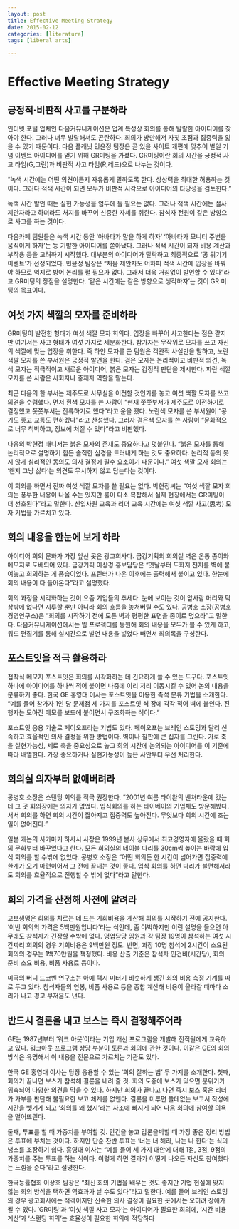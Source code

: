 ```yaml
---
layout: post
title: Effective Meeting Strategy
date: 2015-02-12
categories: [literature]
tags: [liberal arts]

---
```


# Effective Meeting Strategy

## 긍정적·비판적 사고를 구분하라

인터넷 포털 업체인 다음커뮤니케이션은 업계 특성상 회의를 통해 발랄한 아이디어를 찾아야 한다. 그러나 너무 발랄해서도 곤란하다. 회의가 방만해져 자칫 초점과 집중력을 잃을 수 있기 때문이다. 다음 플래닛 민윤정 팀장은 곧 있을 사이트 개편에 맞추어 벌일 기념 이벤트 아이디어를 얻기 위해 GR미팅을 가졌다. GR미팅이란 회의 시간을 긍정적 사고 타임(G,그린)과 비판적 사고 타임(R,레드)으로 나누는 것이다.

“녹색 시간에는 어떤 의견이든지 자유롭게 말하도록 한다. 상상력을 최대한 허용하는 것이다. 그러다 적색 시간이 되면 모두가 비판적 시각으로 아이디어의 타당성을 검토한다.”

녹색 시간 발언 때는 실현 가능성을 염두에 둘 필요는 없다. 그러나 적색 시간에는 설사 제안자라고 하더라도 처지를 바꾸어 신중한 자세를 취한다. 참석자 전원이 같은 방향으로 사고를 하는 것이다.

다음카페 팀원들은 녹색 시간 동안 ‘아바타가 말을 하게 하자’ ‘아바타가 모니터 주변을 움직이게 하자’는 등 기발한 아이디어를 쏟아냈다. 그러나 적색 시간이 되자 비용 계산과 부작용 등을 고려하기 시작했다. 대부분의 아이디어가 탈락하고 최종적으로 ‘공 튀기기 이벤트’가 선정되었다. 민윤정 팀장은 “처음 제안자도 어차피 적색 시간에 입장을 바꿔야 하므로 억지로 방어 논리를 펼 필요가 없다. 그래서 더욱 거침없이 발언할 수 있다”라고 GR미팅의 장점을 설명한다. ‘같은 시간에는 같은 방향으로 생각하자’는 것이 GR 미팅의 목표이다.
 
 
## 여섯 가지 색깔의 모자를 준비하라

GR미팅이 발전한 형태가 여섯 색깔 모자 회의다. 입장을 바꾸어 사고한다는 점은 같지만 여기서는 사고 형태가 여섯 가지로 세분화한다. 참가자는 무작위로 모자를 쓰고 자신의 색깔에 맞는 입장을 취한다. 즉 하얀 모자를 쓴 팀원은 객관적 사실만을 말하고, 노란 색깔 모자를 쓴 부서원은 긍정적 발언을 한다. 검은 모자는 논리적이고 비판적 의견, 녹색 모자는 적극적이고 새로운 아이디어, 붉은 모자는 감정적 판단을 제시한다. 파란 색깔 모자를 쓴 사람은 사회자나 중재자 역할을 맡는다.

최근 다음의 한 부서는 제주도로 사무실을 이전할 것인가를 놓고 여섯 색깔 모자를 쓰고 의견을 수렴했다. 먼저 흰색 모자를 쓴 사람이 “현재 쭛쭛부서가 제주도로 이전하기로 결정했고 쭛쭛부서는 잔류하기로 했다”라고 운을 뗐다. 노란색 모자를 쓴 부서원이 “공기도 좋고 교통도 편하겠다”라고 찬성했다. 그러자 검은색 모자를 쓴 사람이 “문화적으로 너무 척박하고, 정보에 처질 수 있다”라고 비판했다.

다음의 박현정 매니저는 붉은 모자의 존재도 중요하다고 덧붙인다. “붉은 모자를 통해 논리적으로 설명하기 힘든 솔직한 심경을 드러내게 하는 것도 중요하다. 논리적 동의 못지 않게 심리적인 동의도 의사 결정에 필수 요소이기 때문이다.” 여섯 색깔 모자 회의는 ‘왠지 그냥 싫다’는 의견도 무시하지 않고 담는다는 것이다.

이 회의를 하면서 진짜 여섯 색깔 모자를 쓸 필요는 없다. 박현정씨는 “여섯 색깔 모자 회의는 풍부한 내용이 나올 수는 있지만 룰이 다소 복잡해서 실제 현장에서는 GR미팅이 더 선호된다”라고 말한다. 신입사원 교육과 리더 교육 시간에는 여섯 색깔 사고(思考) 모자 기법을 가르치고 있다. 


## 회의 내용을 한눈에 보게 하라

아이디어 회의 문화가 가장 앞선 곳은 광고회사다. 금강기획의 회의실 벽은 온통 종이와 메모지로 도배되어 있다. 금강기획 이상경 홍보담당은 “옛날부터 도화지 전지를 벽에 붙여놓고 회의하는 게 풍습이었다. 프린터가 나온 이후에는 출력해서 붙이고 있다. 한눈에 회의 내용이 다 들어온다”라고 설명했다.

회의 과정을 시각화하는 것이 요즘 기업들의 추세다. 눈에 보이는 것이 앞사람 머리와 탁상밖에 없다면 지루할 뿐만 아니라 회의 흐름을 놓쳐버릴 수도 있다. 공병호 소장(공병호경영연구소)은 “회의를 시작하기 전에 모든 벽과 평평한 표면을 종이로 덮으라”고 말한다. 다음커뮤니케이션에서는 빔 프로젝터를 동원해 회의 내용을 모두가 볼 수 있게 하고, 워드 편집기를 통해 실시간으로 발언 내용을 넣었다 빼면서 회의록을 구성한다.

 

## 포스트잇을 적극 활용하라

접착식 메모지 포스트잇은 회의를 시각화하는 데 긴요하게 쓸 수 있는 도구다. 포스트잇 하나에 아이디어를 하나씩 적어 붙이면 나중에 이리 저리 이동시킬 수 있어 논의 내용을 분류하기 좋다. 한국 GE 홍영대 이사는 포스트잇을 이용한 즉석 분류 기법을 소개한다. “예를 들어 참가자 1인 당 문제점 세 가지를 포스트잇 석 장에 각각 적어 벽에 붙인다. 진행자는 모아진 메모를 보드에 붙이면서 구조화하는 식이다.”

포스트잇 응용 기술로 페이오프라는 기법도 있다. 페이오프는 브레인 스토밍과 달리 신속하고 효율적인 의사 결정을 위한 방법이다. 벽이나 칠판에 큰 십자를 그린다. 가로 축을 실현가능성, 세로 축을 중요성으로 놓고 회의 시간에 논의되는 아이디어를 이 기준에 따라 배열한다. 가장 중요하거나 실현가능성이 높은 사안부터 우선 처리한다. 
 
  
## 회의실 의자부터 없애버려라

공병호 소장은 스탠딩 회의를 적극 권장한다. “2001년 여름 타이완의 벤처타운에 갔는데 그 곳 회의장에는 의자가 없었다. 입식회의를 하는 타이베이의 기업체도 방문해봤다. 서서 회의를 하면 회의 시간이 짧아지고 집중력도 높아진다. 무엇보다 회의 시간에 조는 일이 없어진다.”

일본 캐논의 사카마키 하사시 사장은 1999년 본사 상무에서 최고경영자에 올랐을 때 회의 문화부터 바꾸었다고 한다. 모든 회의실의 테이블 다리를 30cm씩 높이는 바람에 입식 회의를 할 수밖에 없었다. 공병호 소장은 “어떤 회의든 한 시간이 넘어가면 집중력에 한계가 오기 마련이어서 그 전에 끝내는 것이 좋다. 입식 회의를 하면 다리가 불편해서라도 회의를 효율적으로 진행할 수 밖에 없다”라고 말한다. 
 

## 회의 가격을 산정해 사전에 알려라

교보생명은 회의를 치르는 데 드는 기회비용을 계산해 회의를 시작하기 전에 공지한다. ‘이번 회의의 가격은 5백만원입니다’라는 식인데, 좀 야박하지만 이런 설명을 들으면 아무래도 참석자가 긴장할 수밖에 없다. 영업담당 임원과 각 팀장 19명이 참석하는 여섯 시간짜리 회의의 경우 기회비용은 9백만원 정도. 반면, 과장 10명 참석에 2시간이 소요된 회의의 경우는 1백70만원을 책정했다. 비용 산출 기준은 참석자 인건비(시간당), 회의 준비 소요 비용, 비품 사용료 등이다.

미국의 버니 드코벤 연구소는 아예 택시 미터기 비슷하게 생긴 회의 비용 측정 기계를 따로 두고 있다. 참석자들의 연봉, 비품 사용료 등을 종합 계산해 비용이 올라갈 때마다 소리가 나고 경고 부저음도 낸다.

 

 

## 반드시 결론을 내고 보스는 즉시 결정해주어라

GE는 1987년부터 ‘워크 아웃’이라는 기업 개선 프로그램을 개발해 전직원에게 교육하고 있다. 워크아웃 프로그램 상당 부분이 토론과 회의에 관한 것이다. 이같은 GE의 회의 방식은 유명해서 이 내용을 전문으로 가르치는 기관도 있다.

한국 GE 홍영대 이사는 당장 응용할 수 있는 ‘회의 잘하는 법’ 두 가지를 소개한다. 첫째, 회의가 끝나면 보스가 참석해 결론을 내려 줄 것. 회의 도중에 보스가 있으면 분위기가 위축되어 다양한 의견을 막을 수 있다. 하지만 회의가 끝나고 나면 즉시 보스 혹은 리더가 가부를 판단해 불필요한 보고 체계를 없앤다. 결론을 미루면 쓸데없는 보고서 작성에 시간을 뺏기게 되고 ‘회의를 왜 했지’라는 자조에 빠지게 되어 다음 회의에 참여할 의욕을 떨어뜨린다.

둘째, 투표를 할 때 가중치를 부여할 것. 안건을 놓고 갑론을박할 때 가장 좋은 정리 방법은 투표에 부치는 것이다. 하지만 단순 찬반 투표는 ‘너는 너 해라, 나는 나 한다’는 식의 냉소를 조장하기 쉽다. 홍영대 이사는 “예를 들어 세 가지 대안에 대해 1점, 3점, 9점의 가중치를 주는 투표를 하는 식이다. 이렇게 하면 결과가 어떻게 나오든 자신도 참여했다는 느낌을 준다”라고 설명한다.

한국능률협회 이상호 팀장은 “최신 회의 기법을 배우는 것도 좋지만 기업 현실에 맞지 않는 회의 방식을 택하면 역효과가 날 수도 있다”라고 말한다. 예를 들어 브레인 스토밍의 경우 광고회사에는 적격이지만 신속한 의사 결정이 필요한 곳에서는 오히려 장애가 될 수 있다. ‘GR미팅’과 ‘여섯 색깔 사고 모자’는 아이디어가 필요한 회의에, ‘시간 비용 계산’과 ‘스탠딩 회의’는 효율성이 필요한 회의에 적당하다

